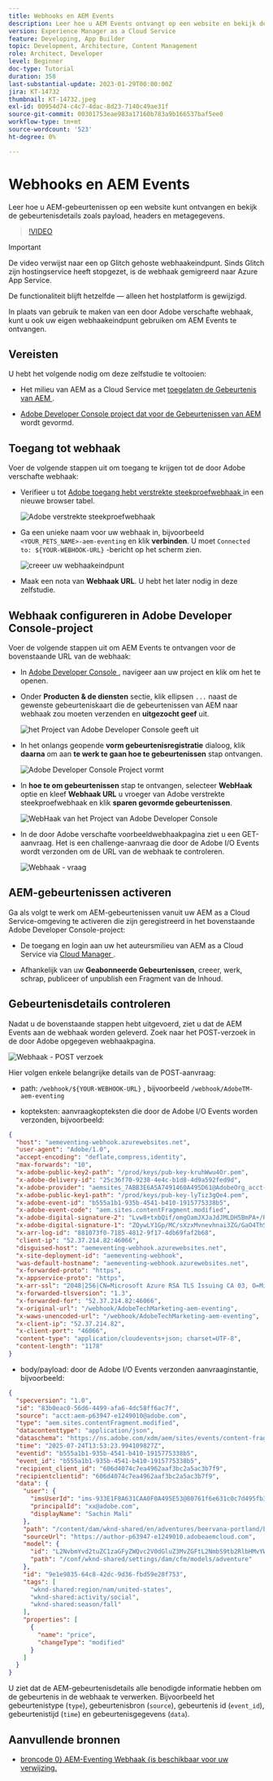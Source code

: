 ```yaml
---
title: Webhooks en AEM Events
description: Leer hoe u AEM Events ontvangt op een website en bekijk de gebeurtenisdetails zoals payload, headers en metagegevens.
version: Experience Manager as a Cloud Service
feature: Developing, App Builder
topic: Development, Architecture, Content Management
role: Architect, Developer
level: Beginner
doc-type: Tutorial
duration: 358
last-substantial-update: 2023-01-29T00:00:00Z
jira: KT-14732
thumbnail: KT-14732.jpeg
exl-id: 00954d74-c4c7-4dac-8d23-7140c49ae31f
source-git-commit: 00301753eae983a17160b783a9b166537baf5ee0
workflow-type: tm+mt
source-wordcount: '523'
ht-degree: 0%

---
```


# Webhooks en AEM Events

Leer hoe u AEM-gebeurtenissen op een website kunt ontvangen en bekijk de gebeurtenisdetails zoals payload, headers en metagegevens.


>[!VIDEO](https://video.tv.adobe.com/v/3449754?quality=12&learn=on&captions=dut)


>[!IMPORTANT]
>
>De video verwijst naar een op Glitch gehoste webhaakeindpunt. Sinds Glitch zijn hostingservice heeft stopgezet, is de webhaak gemigreerd naar Azure App Service.
>
>De functionaliteit blijft hetzelfde — alleen het hostplatform is gewijzigd.


In plaats van gebruik te maken van een door Adobe verschafte webhaak, kunt u ook uw eigen webhaakeindpunt gebruiken om AEM Events te ontvangen.

## Vereisten

U hebt het volgende nodig om deze zelfstudie te voltooien:

- Het milieu van AEM as a Cloud Service met [ toegelaten de Gebeurtenis van AEM ](https://developer.adobe.com/experience-cloud/experience-manager-apis/guides/events/#enable-aem-events-on-your-aem-cloud-service-environment).

- [ Adobe Developer Console project dat voor de Gebeurtenissen van AEM ](https://developer.adobe.com/experience-cloud/experience-manager-apis/guides/events/#how-to-subscribe-to-aem-events-in-the-adobe-developer-console) wordt gevormd.


## Toegang tot webhaak

Voer de volgende stappen uit om toegang te krijgen tot de door Adobe verschafte webhaak:

- Verifieer u tot [ Adobe toegang hebt verstrekte steekproefwebhaak ](https://aemeventing-webhook.azurewebsites.net/) in een nieuwe browser tabel.

  ![ Adobe verstrekte steekproefwebhaak ](../assets/examples/webhook/adobe-provided-webhook.png)

- Ga een unieke naam voor uw webhaak in, bijvoorbeeld `<YOUR_PETS_NAME>-aem-eventing` en klik **verbinden**. U moet `Connected to: ${YOUR-WEBHOOK-URL}` -bericht op het scherm zien.

  ![ creeer uw webhaakeindpunt ](../assets/examples/webhook/create-webhook-endpoint.png)

- Maak een nota van **Webhaak URL**. U hebt het later nodig in deze zelfstudie.

## Webhaak configureren in Adobe Developer Console-project

Voer de volgende stappen uit om AEM Events te ontvangen voor de bovenstaande URL van de webhaak:

- In [ Adobe Developer Console ](https://developer.adobe.com), navigeer aan uw project en klik om het te openen.

- Onder **Producten &amp; de diensten** sectie, klik ellipsen `...` naast de gewenste gebeurteniskaart die de gebeurtenissen van AEM naar webhaak zou moeten verzenden en **uitgezocht geef** uit.

  ![ het Project van Adobe Developer Console geeft uit ](../assets/examples/webhook/adobe-developer-console-project-edit.png)

- In het onlangs geopende **vorm gebeurtenisregistratie** dialoog, klik **daarna** om aan **te werk te gaan hoe te gebeurtenissen** stap ontvangen.

  ![ Adobe Developer Console Project vormt ](../assets/examples/webhook/adobe-developer-console-project-configure.png)

- In **hoe te om gebeurtenissen** stap te ontvangen, selecteer **WebHaak** optie en kleef **Webhaak URL** u vroeger van Adobe verstrekte steekproefwebhaak en klik **sparen gevormde gebeurtenissen**.

  ![ WebHaak van het Project van Adobe Developer Console ](../assets/examples/webhook/adobe-developer-console-project-webhook.png)

- In de door Adobe verschafte voorbeeldwebhaakpagina ziet u een GET-aanvraag. Het is een challenge-aanvraag die door de Adobe I/O Events wordt verzonden om de URL van de webhaak te controleren.

  ![ Webhaak - vraag ](../assets/examples/webhook/webhook-challenge-request.png)


## AEM-gebeurtenissen activeren

Ga als volgt te werk om AEM-gebeurtenissen vanuit uw AEM as a Cloud Service-omgeving te activeren die zijn geregistreerd in het bovenstaande Adobe Developer Console-project:

- De toegang en login aan uw het auteursmilieu van AEM as a Cloud Service via [ Cloud Manager ](https://my.cloudmanager.adobe.com/).

- Afhankelijk van uw **Geabonneerde Gebeurtenissen**, creeer, werk, schrap, publiceer of unpublish een Fragment van de Inhoud.

## Gebeurtenisdetails controleren

Nadat u de bovenstaande stappen hebt uitgevoerd, ziet u dat de AEM Events aan de webhaak worden geleverd. Zoek naar het POST-verzoek in de door Adobe opgegeven webhaakpagina.

![ Webhaak - POST verzoek ](../assets/examples/webhook/webhook-post-request.png)

Hier volgen enkele belangrijke details van de POST-aanvraag:

- path: `/webhook/${YOUR-WEBHOOK-URL}` , bijvoorbeeld `/webhook/AdobeTM-aem-eventing`

- kopteksten: aanvraagkopteksten die door de Adobe I/O Events worden verzonden, bijvoorbeeld:

```json
{
  "host": "aemeventing-webhook.azurewebsites.net",
  "user-agent": "Adobe/1.0",
  "accept-encoding": "deflate,compress,identity",
  "max-forwards": "10",
  "x-adobe-public-key2-path": "/prod/keys/pub-key-kruhWwu4Or.pem",
  "x-adobe-delivery-id": "25c36f70-9238-4e4c-b1d8-4d9a592fed9d",
  "x-adobe-provider": "aemsites_7ABB3E6A5A7491460A495D61@AdobeOrg_acct-aem-p63947-e1249010@adobe.com",
  "x-adobe-public-key1-path": "/prod/keys/pub-key-lyTiz3gQe4.pem",
  "x-adobe-event-id": "b555a1b1-935b-4541-b410-1915775338b5",
  "x-adobe-event-code": "aem.sites.contentFragment.modified",
  "x-adobe-digital-signature-2": "Lvw8+txbQif/omgOamJXJaJdJMLDH5BmPA+/RRLhKG2LZJYWKiomAE9DqKhM349F8QMdDq6FXJI0vJGdk0FGYQa6JMrU+LK+1fGhBpO98LaJOdvfUQGG/6vq8/uJlcaQ66tuVu1xwH232VwrQOKdcobE9Pztm6UX0J11Uc7vtoojUzsuekclKEDTQx5vwBIYK12bXTI9yLRsv0unBZfNRrV0O4N7KA9SRJFIefn7hZdxyYy7IjMdsoswG36E/sDOgcnW3FVM+rhuyWEizOd2AiqgeZudBKAj8ZPptv+6rZQSABbG4imOa5C3t85N6JOwffAAzP6qs7ghRID89OZwCg==",
  "x-adobe-digital-signature-1": "ZQywLY1Gp/MC/sXzxMvnevhnai3ZG/GaO4ThSGINIpiA/RM47ssAw99KDCy1loxQyovllEmN0ifAwfErQGwDa5cuJYEoreX83+CxqvccSMYUPb5JNDrBkG6W0CmJg6xMeFeo8aoFbePvRkkDOHdz6nT0kgJ70x6mMKgCBM+oUHWG13MVU3YOmU92CJTzn4hiSK8o91/f2aIdfIui/FDp8U20cSKKMWpCu25gMmESorJehe4HVqxLgRwKJHLTqQyw6Ltwy2PdE0guTAYjhDq6AUd/8Fo0ORCY+PsS/lNxim9E9vTRHS7TmRuHf7dpkyFwNZA6Au4GWHHS87mZSHNnow==",
  "x-arr-log-id": "881073f0-7185-4812-9f17-4db69faf2b68",
  "client-ip": "52.37.214.82:46066",
  "disguised-host": "aemeventing-webhook.azurewebsites.net",
  "x-site-deployment-id": "aemeventing-webhook",
  "was-default-hostname": "aemeventing-webhook.azurewebsites.net",
  "x-forwarded-proto": "https",
  "x-appservice-proto": "https",
  "x-arr-ssl": "2048|256|CN=Microsoft Azure RSA TLS Issuing CA 03, O=Microsoft Corporation, C=US|CN=*.azurewebsites.net, O=Microsoft Corporation, L=Redmond, S=WA, C=US",
  "x-forwarded-tlsversion": "1.3",
  "x-forwarded-for": "52.37.214.82:46066",
  "x-original-url": "/webhook/AdobeTechMarketing-aem-eventing",
  "x-waws-unencoded-url": "/webhook/AdobeTechMarketing-aem-eventing",
  "x-client-ip": "52.37.214.82",
  "x-client-port": "46066",
  "content-type": "application/cloudevents+json; charset=UTF-8",
  "content-length": "1178"
}
```

- body/payload: door de Adobe I/O Events verzonden aanvraaginstantie, bijvoorbeeld:

```json
{
  "specversion": "1.0",
  "id": "83b0eac0-56d6-4499-afa6-4dc58ff6ac7f",
  "source": "acct:aem-p63947-e1249010@adobe.com",
  "type": "aem.sites.contentFragment.modified",
  "datacontenttype": "application/json",
  "dataschema": "https://ns.adobe.com/xdm/aem/sites/events/content-fragment-modified.json",
  "time": "2025-07-24T13:53:23.994109827Z",
  "eventid": "b555a1b1-935b-4541-b410-1915775338b5",
  "event_id": "b555a1b1-935b-4541-b410-1915775338b5",
  "recipient_client_id": "606d4074c7ea4962aaf3bc2a5ac3b7f9",
  "recipientclientid": "606d4074c7ea4962aaf3bc2a5ac3b7f9",
  "data": {
    "user": {
      "imsUserId": "ims-933E1F8A631CAA0F0A495E53@80761f6e631c0c7d495fb3.e",
      "principalId": "xx@adobe.com",
      "displayName": "Sachin Mali"
    },
    "path": "/content/dam/wknd-shared/en/adventures/beervana-portland/beervana-in-portland",
    "sourceUrl": "https://author-p63947-e1249010.adobeaemcloud.com",
    "model": {
      "id": "L2NvbmYvd2tuZC1zaGFyZWQvc2V0dGluZ3MvZGFtL2NmbS9tb2RlbHMvYWR2ZW50dXJl",
      "path": "/conf/wknd-shared/settings/dam/cfm/models/adventure"
    },
    "id": "9e1e9835-64c8-42dc-9d36-fbd59e28f753",
    "tags": [
      "wknd-shared:region/nam/united-states",
      "wknd-shared:activity/social",
      "wknd-shared:season/fall"
    ],
    "properties": [
      {
        "name": "price",
        "changeType": "modified"
      }
    ]
  }
}
```

U ziet dat de AEM-gebeurtenisdetails alle benodigde informatie hebben om de gebeurtenis in de webhaak te verwerken. Bijvoorbeeld het gebeurtenistype (`type`), gebeurtenisbron (`source`), gebeurtenis id (`event_id`), gebeurtenistijd (`time`) en gebeurtenisgegevens (`data`).

## Aanvullende bronnen

- [ broncode 0&rbrace; AEM-Eventing Webhaak &lbrace;is beschikbaar voor uw verwijzing.](../assets/examples/webhook/aemeventing-webhook.tgz)

